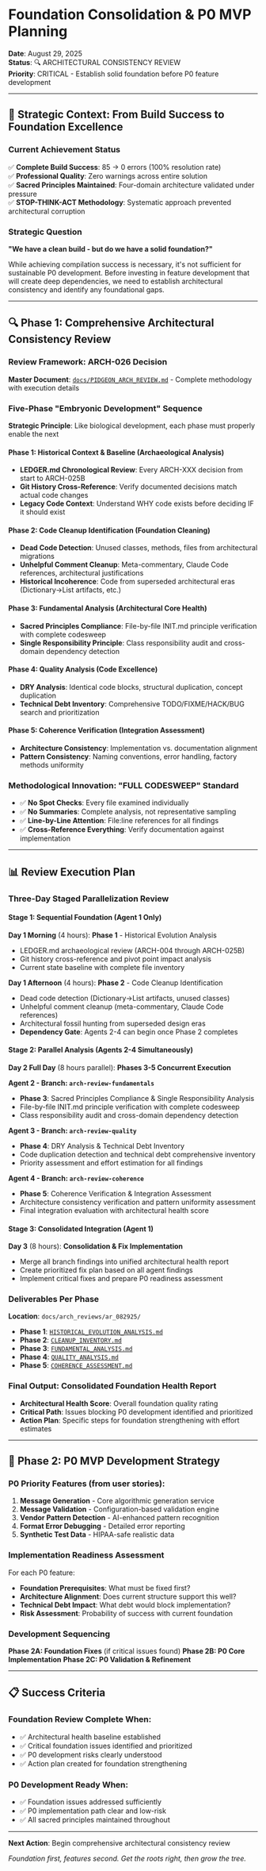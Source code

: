 # Foundation Consolidation & P0 MVP Planning
**Date**: August 29, 2025  
**Status**: 🔍 ARCHITECTURAL CONSISTENCY REVIEW  
**Priority**: CRITICAL - Establish solid foundation before P0 feature development  

---

## 🎯 **Strategic Context: From Build Success to Foundation Excellence**

### **Current Achievement Status**
✅ **Complete Build Success**: 85 → 0 errors (100% resolution rate)  
✅ **Professional Quality**: Zero warnings across entire solution  
✅ **Sacred Principles Maintained**: Four-domain architecture validated under pressure  
✅ **STOP-THINK-ACT Methodology**: Systematic approach prevented architectural corruption  

### **Strategic Question**
**"We have a clean build - but do we have a solid foundation?"**

While achieving compilation success is necessary, it's not sufficient for sustainable P0 development. Before investing in feature development that will create deep dependencies, we need to establish architectural consistency and identify any foundational gaps.

---

## 🔍 **Phase 1: Comprehensive Architectural Consistency Review**

### **Review Framework: ARCH-026 Decision** 
**Master Document**: [`docs/PIDGEON_ARCH_REVIEW.md`](../PIDGEON_ARCH_REVIEW.md) - Complete methodology with execution details

### **Five-Phase "Embryonic Development" Sequence**
**Strategic Principle**: Like biological development, each phase must properly enable the next

#### **Phase 1: Historical Context & Baseline** (Archaeological Analysis)
- **LEDGER.md Chronological Review**: Every ARCH-XXX decision from start to ARCH-025B
- **Git History Cross-Reference**: Verify documented decisions match actual code changes  
- **Legacy Code Context**: Understand WHY code exists before deciding IF it should exist

#### **Phase 2: Code Cleanup Identification** (Foundation Cleaning)
- **Dead Code Detection**: Unused classes, methods, files from architectural migrations
- **Unhelpful Comment Cleanup**: Meta-commentary, Claude Code references, architectural justifications
- **Historical Incoherence**: Code from superseded architectural eras (Dictionary→List artifacts, etc.)

#### **Phase 3: Fundamental Analysis** (Architectural Core Health)
- **Sacred Principles Compliance**: File-by-file INIT.md principle verification with complete codesweep
- **Single Responsibility Principle**: Class responsibility audit and cross-domain dependency detection

#### **Phase 4: Quality Analysis** (Code Excellence)
- **DRY Analysis**: Identical code blocks, structural duplication, concept duplication  
- **Technical Debt Inventory**: Comprehensive TODO/FIXME/HACK/BUG search and prioritization

#### **Phase 5: Coherence Verification** (Integration Assessment)
- **Architecture Consistency**: Implementation vs. documentation alignment
- **Pattern Consistency**: Naming conventions, error handling, factory methods uniformity

### **Methodological Innovation: "FULL CODESWEEP" Standard**
- ✅ **No Spot Checks**: Every file examined individually
- ✅ **No Summaries**: Complete analysis, not representative sampling  
- ✅ **Line-by-Line Attention**: File:line references for all findings
- ✅ **Cross-Reference Everything**: Verify documentation against implementation

---

## 📊 **Review Execution Plan**

### **Three-Day Staged Parallelization Review**

#### **Stage 1: Sequential Foundation (Agent 1 Only)**
**Day 1 Morning** (4 hours): **Phase 1** - Historical Evolution Analysis
- LEDGER.md archaeological review (ARCH-004 through ARCH-025B)  
- Git history cross-reference and pivot point impact analysis
- Current state baseline with complete file inventory

**Day 1 Afternoon** (4 hours): **Phase 2** - Code Cleanup Identification
- Dead code detection (Dictionary→List artifacts, unused classes)
- Unhelpful comment cleanup (meta-commentary, Claude Code references)  
- Architectural fossil hunting from superseded design eras
- **Dependency Gate**: Agents 2-4 can begin once Phase 2 completes

#### **Stage 2: Parallel Analysis (Agents 2-4 Simultaneously)**
**Day 2 Full Day** (8 hours parallel): **Phases 3-5 Concurrent Execution**

**Agent 2 - Branch: `arch-review-fundamentals`**
- **Phase 3**: Sacred Principles Compliance & Single Responsibility Analysis
- File-by-file INIT.md principle verification with complete codesweep
- Class responsibility audit and cross-domain dependency detection

**Agent 3 - Branch: `arch-review-quality`**  
- **Phase 4**: DRY Analysis & Technical Debt Inventory
- Code duplication detection and technical debt comprehensive inventory
- Priority assessment and effort estimation for all findings

**Agent 4 - Branch: `arch-review-coherence`**
- **Phase 5**: Coherence Verification & Integration Assessment
- Architecture consistency verification and pattern uniformity assessment  
- Final integration evaluation with architectural health score

#### **Stage 3: Consolidated Integration (Agent 1)**
**Day 3** (8 hours): **Consolidation & Fix Implementation**
- Merge all branch findings into unified architectural health report
- Create prioritized fix plan based on all agent findings
- Implement critical fixes and prepare P0 readiness assessment

### **Deliverables Per Phase**
**Location**: `docs/arch_reviews/ar_082925/`

- **Phase 1**: [`HISTORICAL_EVOLUTION_ANALYSIS.md`](../../arch_reviews/ar_082925/HISTORICAL_EVOLUTION_ANALYSIS.md)
- **Phase 2**: [`CLEANUP_INVENTORY.md`](../../arch_reviews/ar_082925/CLEANUP_INVENTORY.md)  
- **Phase 3**: [`FUNDAMENTAL_ANALYSIS.md`](../../arch_reviews/ar_082925/FUNDAMENTAL_ANALYSIS.md)
- **Phase 4**: [`QUALITY_ANALYSIS.md`](../../arch_reviews/ar_082925/QUALITY_ANALYSIS.md)
- **Phase 5**: [`COHERENCE_ASSESSMENT.md`](../../arch_reviews/ar_082925/COHERENCE_ASSESSMENT.md)

### **Final Output**: Consolidated Foundation Health Report
- **Architectural Health Score**: Overall foundation quality rating
- **Critical Path**: Issues blocking P0 development identified and prioritized
- **Action Plan**: Specific steps for foundation strengthening with effort estimates

---

## 🎯 **Phase 2: P0 MVP Development Strategy**

### **P0 Priority Features** (from user stories):
1. **Message Generation** - Core algorithmic generation service
2. **Message Validation** - Configuration-based validation engine  
3. **Vendor Pattern Detection** - AI-enhanced pattern recognition
4. **Format Error Debugging** - Detailed error reporting
5. **Synthetic Test Data** - HIPAA-safe realistic data

### **Implementation Readiness Assessment**
For each P0 feature:
- **Foundation Prerequisites**: What must be fixed first?
- **Architecture Alignment**: Does current structure support this well?
- **Technical Debt Impact**: What debt would block implementation?
- **Risk Assessment**: Probability of success with current foundation

### **Development Sequencing**
**Phase 2A: Foundation Fixes** (if critical issues found)
**Phase 2B: P0 Core Implementation** 
**Phase 2C: P0 Validation & Refinement**

---

## 📋 **Success Criteria**

### **Foundation Review Complete When**:
- ✅ Architectural health baseline established
- ✅ Critical foundation issues identified and prioritized
- ✅ P0 development risks clearly understood
- ✅ Action plan created for foundation strengthening

### **P0 Development Ready When**:
- ✅ Foundation issues addressed sufficiently
- ✅ P0 implementation path clear and low-risk
- ✅ All sacred principles maintained throughout

---

**Next Action**: Begin comprehensive architectural consistency review

*Foundation first, features second. Get the roots right, then grow the tree.*